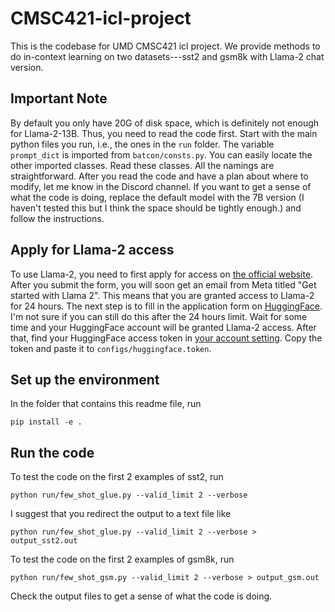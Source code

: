 # CMSC421-icl-project
This is the codebase for UMD CMSC421 icl project. We provide methods to do in-context learning on two datasets---sst2 and gsm8k with Llama-2 chat version.

## Important Note
By default you only have 20G of disk space, which is definitely not enough for Llama-2-13B. Thus, you need to read the code first. Start with the main python files you run, i.e., the ones in the `run` folder. The variable `prompt_dict` is imported from `batcon/consts.py`. You can easily locate the other imported classes. Read these classes. All the namings are straightforward. After you read the code and have a plan about where to modify, let me know in the Discord channel. If you want to get a sense of what the code is doing, replace the default model with the 7B version (I haven't tested this but I think the space should be tightly enough.) and follow the instructions.

## Apply for Llama-2 access
To use Llama-2, you need to first apply for access on [the official website](https://ai.meta.com/resources/models-and-libraries/llama-downloads/). After you submit the form, you will soon get an email from Meta titled "Get started with Llama 2". This means that you are granted access to Llama-2 for 24 hours. The next step is to fill in the application form on [HuggingFace](https://huggingface.co/meta-llama/Llama-2-13b-chat-hf). I'm not sure if you can still do this after the 24 hours limit. Wait for some time and your HuggingFace account will be granted Llama-2 access. After that, find your HuggingFace access token in [your account setting](https://huggingface.co/settings/tokens). Copy the token and paste it to `configs/huggingface.token`.

## Set up the environment
In the folder that contains this readme file, run 
```
pip install -e .
```

## Run the code
To test the code on the first 2 examples of sst2, run 
```
python run/few_shot_glue.py --valid_limit 2 --verbose
```
I suggest that you redirect the output to a text file like
```
python run/few_shot_glue.py --valid_limit 2 --verbose > output_sst2.out
```
To test the code on the first 2 examples of gsm8k, run
```
python run/few_shot_gsm.py --valid_limit 2 --verbose > output_gsm.out
```

Check the output files to get a sense of what the code is doing.

